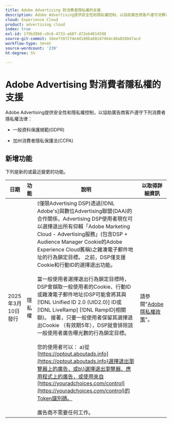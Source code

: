 ```yaml
---
title: Adobe Advertising 對消費者隱私權的支援
description: Adobe Advertising提供安全性和隱私權控制，以協助廣告商客戶遵守消費者隱私權法律。
cloud: Experience Cloud
product: advertising cloud
index: true
exl-id: 1f9b2866-c0c6-4733-a687-d72eb4014598
source-git-commit: 16eef397274e4d180ba88147464c40a810847acd
workflow-type: tm+mt
source-wordcount: '239'
ht-degree: 5%

---
```


# Adobe Advertising 對消費者隱私權的支援

Adobe Advertising提供安全性和隱私權控制，以協助廣告商客戶遵守下列消費者隱私權法律：

* 一般資料保護規範(GDPR)

* 加州消費者隱私保護法(CCPA)

## 新增功能

下列是新的或最近變更的功能。

| 日期 | 功能 | 說明 | 以取得詳細資訊 |
| ---- | ------- | ----------- | -------------------- |
| 2025年3月10日發行 | 隱私權 | (僅限Advertising DSP)透過[!DNL Adobe's]與數位Advertising聯盟(DAA)的合作關係，Advertising DSP使用者現在可以選擇退出所有仰賴「Adobe Marketing Cloud - Advertising服務」(包含DSP + Audience Manager Cookie的Adobe Experience Cloud舊稱)之雜湊電子郵件地址的行為鎖定目標。 之前，DSP僅支援Cookie和行動ID的選擇退出功能。<br><br>當一般使用者選擇退出行為鎖定目標時，DSP會擷取一般使用者的Cookie、行動ID或雜湊電子郵件地址(DSP可能會將其與[!DNL Unified ID 2.0 (UID2.0)] ID或[!DNL LiveRamp] [!DNL RampID]相關聯)。 接著，只要一般使用者保留其選擇退出Cookie （有效期5年），DSP就會排除該一般使用者廣告曝光數的行為鎖定目標。<br><br>您的使用者可以： a\)從[https://optout.aboutads.info](https://optout.aboutads.info)選擇退出瀏覽器上的廣告，或b\)選擇退出瀏覽器、應用程式上的廣告，或使用來自[https://youradchoices.com/control](https://youradchoices.com/control)的Token識別碼。<br><br>廣告商不需要任何工作。 | 請參閱&quot;[Adobe隱私權政策](https://www.adobe.com/privacy/policy.html)&quot;。 |
